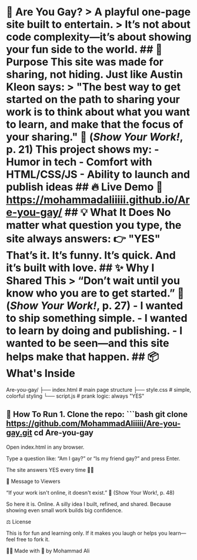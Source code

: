 # 🌈 Are You Gay? > A playful one-page site built to entertain. > It’s not about code complexity—it’s about **showing your fun side to the world**. ## 🎯 Purpose This site was made for **sharing, not hiding**. Just like Austin Kleon says: > "The best way to get started on the path to sharing your work is to think about what you want to learn, and make that the focus of your sharing." 📖 (*Show Your Work!*, p. 21) This project shows my: - Humor in tech - Comfort with HTML/CSS/JS - Ability to launch and publish ideas ## 🔥 Live Demo 🔗 https://mohammadaliiiii.github.io/Are-you-gay/ ## 💡 What It Does No matter what question you type, the site always answers: 👉 **"YES"** That’s it. It’s funny. It’s quick. And it’s built with love. ## ✨ Why I Shared This > “Don’t wait until you know who you are to get started.” 📖 (*Show Your Work!*, p. 27) - I wanted to **ship something simple**. - I wanted to **learn by doing and publishing**. - I wanted to **be seen**—and this site helps make that happen. ## 📦 What's Inside 

Are-you-gay/ ├── index.html # main page structure ├── style.css # simple, colorful styling └── script.js # prank logic: always "YES"

## 📌 How To Run 1. Clone the repo: ```bash git clone https://github.com/MohammadAliiiii/Are-you-gay.git cd Are-you-gay 

Open index.html in any browser.

Type a question like:
“Am I gay?” or “Is my friend gay?”
and press Enter.

The site answers YES every time 🏳️‍🌈

📢 Message to Viewers 

“If your work isn't online, it doesn't exist.”
📖 (Show Your Work!, p. 48)

So here it is. Online.
A silly idea I built, refined, and shared.
Because showing even small work builds big confidence.

⚖️ License 

This is for fun and learning only.
If it makes you laugh or helps you learn—feel free to fork it.

👨‍💻 Made with 🌈 by Mohammad Ali
